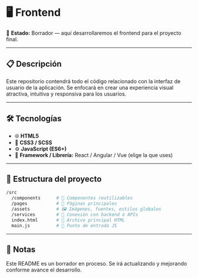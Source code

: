 # 🖥️ Frontend

📝 **Estado:** Borrador — aquí desarrollaremos el frontend para el proyecto final.

---

## 📋 Descripción
Este repositorio contendrá todo el código relacionado con la interfaz de usuario de la aplicación. Se enfocará en crear una experiencia visual atractiva, intuitiva y responsiva para los usuarios.

---

## 🛠️ Tecnologías
- 🌐 **HTML5**
- 🎨 **CSS3 / SCSS**
- ⚙️ **JavaScript (ES6+)**
- 🚀 **Framework / Librería:** React / Angular / Vue (elige la que uses)

---

## 📂 Estructura del proyecto
```bash
/src
  /components      # 🧩 Componentes reutilizables
  /pages           # 📄 Páginas principales
  /assets          # 🖼️ Imágenes, fuentes, estilos globales
  /services        # 🔗 Conexión con backend o APIs
  index.html       # 📄 Archivo principal HTML
  main.js          # 🚪 Punto de entrada JS
```

---

## 📝 Notas
Este README es un borrador en proceso. Se irá actualizando y mejorando conforme avance el desarrollo.
